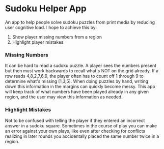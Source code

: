 # Sudoku Helper App
An app to help people solve sudoku puzzles from print media by reducing user cognitive load. I hope to achieve this by:
1. Show player missing numbers from a region
2. Highlight player mistakes

### Missing Numbers
It can be hard to read a sudoku puzzle. A player sees the numbers present but then must work backwards to recall what's NOT on the grid already. If a row reads 4,8,2,7,6,9, the player often has to count off 1 through 9 to determine what's missing [1,3,5]. When doing puzzles by hand, writing down this information in the margins can quickly become messy. This app will keep track of what numbers have been played already in any given region, and the user may view this information as needed.

### Highlight Mistakes
Not to be confused with telling the player if they entered an incorrect answer in a sudoku square. Sometimes in the course of play you can make an error against your own plays, like even after checking for conflicts realizing in later rounds you accidentally placed the same number twice in a region.